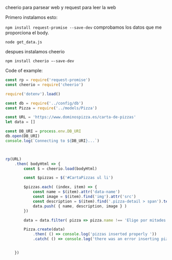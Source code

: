 cheerio para parsear web
y request para leer la web

Primero instalamos esto:

``npm install request-promise --save-dev``
comprobamos los datos que me proporciona el body.

``node get_data.js``

despues instalamos cheerio

``npm install cheerio –-save-dev``


Code of example:


```javascript
const rp = require('request-promise')
const cheerio = require('cheerio')

require('dotenv').load()

const db = require('../config/db')
const Pizza = require('../models/Pizza')

const URL = 'https://www.dominospizza.es/carta-de-pizzas'
let data = []

const DB_URI = process.env.DB_URI
db.open(DB_URI)
console.log(`Connecting to ${DB_URI}...`)



rp(URL)
    .then( bodyHtml => {
        const $ = cheerio.load(bodyHtml)

        const $pizzas = $('#CartaPizzas ul li')

        $pizzas.each( (index, item) => {
            const name = $(item).attr('data-name')
            const image = $(item).find('img').attr('src')
            const description = $(item).find('.pizza-detail > span').text()
            data.push( { name, description, image } )
        })

        data = data.filter( pizza => pizza.name !== 'Elige por mitades')

        Pizza.create(data)
            .then( () => console.log('pizzas inserted properly '))
            .catch( () => console.log('there was an error inserting pizzas'))


    })
```



